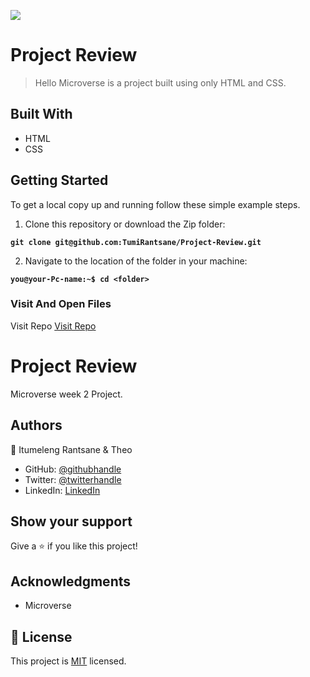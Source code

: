 ![](https://img.shields.io/badge/Microverse-blueviolet)
# Project Review
> Hello Microverse is a project built using only HTML and CSS.
## Built With

- HTML
- CSS
## Getting Started
To get a local copy up and running follow these simple example steps.

1. Clone this repository or download the Zip folder:

**``git clone git@github.com:TumiRantsane/Project-Review.git``**

2. Navigate to the location of the folder in your machine:

**``you@your-Pc-name:~$ cd <folder>``**

### Visit And Open Files

Visit Repo
[Visit Repo](https://git@github.com:TumiRantsane/Project-Review.git)

# Project Review
Microverse week 2 Project.
## Authors

👤 Itumeleng Rantsane & Theo
- GitHub: [@githubhandle](https://github.com/TumiRantsane)
- Twitter: [@twitterhandle](https://twitter.com/irantsane)
- LinkedIn: [LinkedIn](https://www.linkedin.com/in/itumeleng-rantsane-552a44244/)
## Show your support

Give a ⭐️ if you like this project!
## Acknowledgments
- Microverse
## 📝 License

This project is [MIT](./LICENSE) licensed.